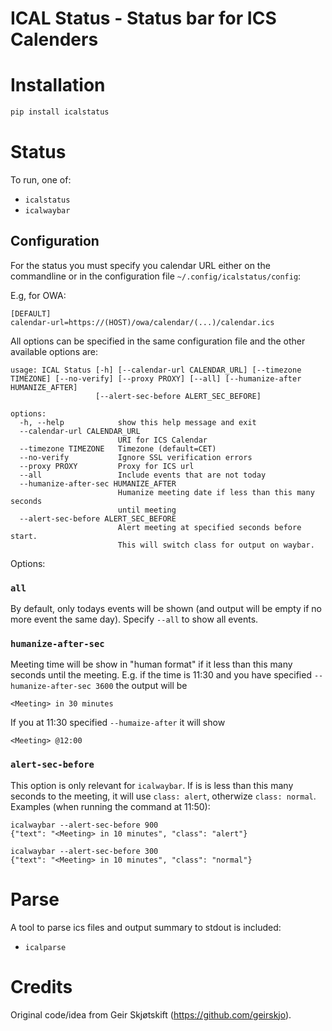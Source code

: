 # ICAL Status - Status bar for ICS Calenders

# Installation

```bash
pip install icalstatus
```

# Status

To run, one of:

- `icalstatus`
- `icalwaybar`

## Configuration

For the status you must specify you calendar URL either on the commandline or in the 
configuration file `~/.config/icalstatus/config`:

E.g, for OWA:

```
[DEFAULT]
calendar-url=https://(HOST)/owa/calendar/(...)/calendar.ics
```

All options can be specified in the same configuration file and
the other available options are:

```
usage: ICAL Status [-h] [--calendar-url CALENDAR_URL] [--timezone TIMEZONE] [--no-verify] [--proxy PROXY] [--all] [--humanize-after HUMANIZE_AFTER]
                   [--alert-sec-before ALERT_SEC_BEFORE]

options:
  -h, --help            show this help message and exit
  --calendar-url CALENDAR_URL
                        URI for ICS Calendar
  --timezone TIMEZONE   Timezone (default=CET)
  --no-verify           Ignore SSL verification errors
  --proxy PROXY         Proxy for ICS url
  --all                 Include events that are not today
  --humanize-after-sec HUMANIZE_AFTER
                        Humanize meeting date if less than this many seconds 
                        until meeting
  --alert-sec-before ALERT_SEC_BEFORE
                        Alert meeting at specified seconds before start. 
                        This will switch class for output on waybar.
```

Options:

### `all`

By default, only todays events will be shown (and output will be empty if
no more event the same day). Specify `--all` to show all events.

### `humanize-after-sec`

Meeting time will be show in "human format" if it less than this
many seconds until the meeting. E.g. if the time is 11:30 and you
have specified `--humanize-after-sec 3600` the output will be

```
<Meeting> in 30 minutes
```

If you at 11:30 specified `--humaize-after` it will show

```
<Meeting> @12:00
```

### `alert-sec-before`

This option is only relevant for `icalwaybar`. If is is less than this
many seconds to the meeting, it will use `class: alert`, otherwize
`class: normal`. Examples (when running the command at 11:50):

```
icalwaybar --alert-sec-before 900
{"text": "<Meeting> in 10 minutes", "class": "alert"}
```

```
icalwaybar --alert-sec-before 300
{"text": "<Meeting> in 10 minutes", "class": "normal"}
```

# Parse

A tool to parse ics files and output summary to stdout is included:

- `icalparse`

# Credits

Original code/idea from Geir Skjøtskift (https://github.com/geirskjo).
